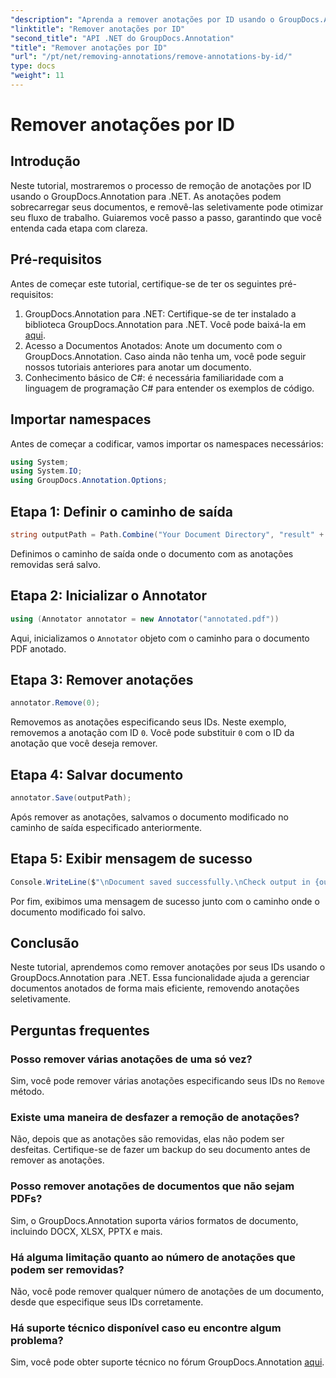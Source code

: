 ```yaml
---
"description": "Aprenda a remover anotações por ID usando o GroupDocs.Annotation para .NET. Simplifique seu fluxo de trabalho de documentos com eficiência."
"linktitle": "Remover anotações por ID"
"second_title": "API .NET do GroupDocs.Annotation"
"title": "Remover anotações por ID"
"url": "/pt/net/removing-annotations/remove-annotations-by-id/"
type: docs
"weight": 11
---
```


# Remover anotações por ID

## Introdução
Neste tutorial, mostraremos o processo de remoção de anotações por ID usando o GroupDocs.Annotation para .NET. As anotações podem sobrecarregar seus documentos, e removê-las seletivamente pode otimizar seu fluxo de trabalho. Guiaremos você passo a passo, garantindo que você entenda cada etapa com clareza.
## Pré-requisitos
Antes de começar este tutorial, certifique-se de ter os seguintes pré-requisitos:
1. GroupDocs.Annotation para .NET: Certifique-se de ter instalado a biblioteca GroupDocs.Annotation para .NET. Você pode baixá-la em [aqui](https://releases.groupdocs.com/annotation/net/).
2. Acesso a Documentos Anotados: Anote um documento com o GroupDocs.Annotation. Caso ainda não tenha um, você pode seguir nossos tutoriais anteriores para anotar um documento.
3. Conhecimento básico de C#: é necessária familiaridade com a linguagem de programação C# para entender os exemplos de código.

## Importar namespaces
Antes de começar a codificar, vamos importar os namespaces necessários:
```csharp
using System;
using System.IO;
using GroupDocs.Annotation.Options;
```

## Etapa 1: Definir o caminho de saída
```csharp
string outputPath = Path.Combine("Your Document Directory", "result" + Path.GetExtension("input.pdf"));
```
Definimos o caminho de saída onde o documento com as anotações removidas será salvo.
## Etapa 2: Inicializar o Annotator
```csharp
using (Annotator annotator = new Annotator("annotated.pdf"))
```
Aqui, inicializamos o `Annotator` objeto com o caminho para o documento PDF anotado.
## Etapa 3: Remover anotações
```csharp
annotator.Remove(0);
```
Removemos as anotações especificando seus IDs. Neste exemplo, removemos a anotação com ID `0`. Você pode substituir `0` com o ID da anotação que você deseja remover.
## Etapa 4: Salvar documento
```csharp
annotator.Save(outputPath);
```
Após remover as anotações, salvamos o documento modificado no caminho de saída especificado anteriormente.
## Etapa 5: Exibir mensagem de sucesso
```csharp
Console.WriteLine($"\nDocument saved successfully.\nCheck output in {outputPath}.");
```
Por fim, exibimos uma mensagem de sucesso junto com o caminho onde o documento modificado foi salvo.

## Conclusão
Neste tutorial, aprendemos como remover anotações por seus IDs usando o GroupDocs.Annotation para .NET. Essa funcionalidade ajuda a gerenciar documentos anotados de forma mais eficiente, removendo anotações seletivamente.
## Perguntas frequentes
### Posso remover várias anotações de uma só vez?
Sim, você pode remover várias anotações especificando seus IDs no `Remove` método.
### Existe uma maneira de desfazer a remoção de anotações?
Não, depois que as anotações são removidas, elas não podem ser desfeitas. Certifique-se de fazer um backup do seu documento antes de remover as anotações.
### Posso remover anotações de documentos que não sejam PDFs?
Sim, o GroupDocs.Annotation suporta vários formatos de documento, incluindo DOCX, XLSX, PPTX e mais.
### Há alguma limitação quanto ao número de anotações que podem ser removidas?
Não, você pode remover qualquer número de anotações de um documento, desde que especifique seus IDs corretamente.
### Há suporte técnico disponível caso eu encontre algum problema?
Sim, você pode obter suporte técnico no fórum GroupDocs.Annotation [aqui](https://forum.groupdocs.com/c/annotation/10).
